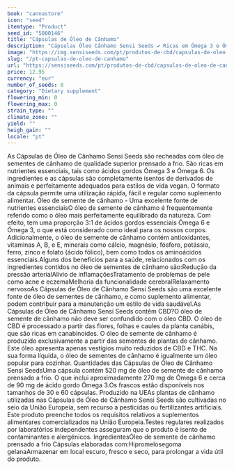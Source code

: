 ```yaml
---
book: "cannastore"
icon: "seed"
itemtype: "Product"
seed_id: "5000146"
title: "Cápsulas de Óleo de Cânhamo"
description: "Cápsulas Óleo Cânhamo Sensi Seeds ✔ Ricas em Ómega 3 e Ómega 6 ✔ Recheadas de nutrientes essenciais ✔ Produzidas com sementes de cânhamo cultivadas na UE ✔"
image: "https://img.sensiseeds.com/pt/produtos-de-cbd/capsulas-de-oleo-de-canhamo-image.png"
slug: "/pt-capsulas-de-oleo-de-canhamo"
url: "https://sensiseeds.com/pt/produtos-de-cbd/capsulas-de-oleo-de-canhamo?a_aid=cannastore"
price: 12.95
currency: "eur"
number_of_seeds: 0
category: "Dietary supplement"
flowering_min: 0
flowering_max: 0
strain_type: ""
climate_zone: ""
yield: ""
heigh_gain: ""
locale: "pt"
---
```

As Cápsulas de Óleo de Cânhamo Sensi Seeds são recheadas com óleo de sementes de cânhamo de qualidade superior prensado a frio. São ricas em nutrientes essenciais, tais como ácidos gordos Ómega 3 e Ómega 6. Os ingredientes e as cápsulas são completamente isentos de derivados de animais e perfeitamente adequados para estilos de vida vegan. O formato da cápsula permite uma utilização rápida, fácil e regular como suplemento alimentar. Óleo de semente de cânhamo - Uma excelente fonte de nutrientes essenciaisO óleo de semente de cânhamo é frequentemente referido como o óleo mais perfeitamente equilibrado da natureza. Com efeito, tem uma proporção 3:1 de ácidos gordos essenciais Ómega 6 e Ómega 3, o que está considerado como ideal para os nossos corpos. Adicionalmente, o óleo de semente de cânhamo contém antioxidantes, vitaminas A, B, e E, minerais como cálcio, magnésio, fósforo, potássio, ferro, zinco e folato (ácido fólico), bem como todos os aminoácidos essenciais.Alguns dos benefícios para a saúde, relacionados com os ingredientes contidos no óleo de sementes de cânhamo são:Redução da pressão arterialAlívio de inflamaçõesTratamento de problemas de pele como acne e eczemaMelhoria da funcionalidade cerebralRelaxamento nervosoAs Cápsulas de Óleo de Cânhamo Sensi Seeds são uma excelente fonte de óleo de sementes de cânhamo, e como suplemento alimentar, podem contribuir para a manutenção um estilo de vida saudável.As Cápsulas de Óleo de Cânhamo Sensi Seeds contêm CBD?O óleo de semente de cânhamo não deve ser confundido com o óleo CBD. O óleo de CBD é processado a partir das flores, folhas e caules da planta canábis, que são ricas em canabinoides. O óleo de semente de cânhamo é produzido exclusivamente a partir das sementes de plantas de cânhamo. Este óleo apresenta apenas vestígios muito reduzidos de CBD e THC. Na sua forma líquida, o óleo de sementes de cânhamo é igualmente um óleo popular para cozinhar. Quantidades das Cápsulas de Óleo de Cânhamo Sensi SeedsUma cápsula contém 520 mg de óleo de semente de cânhamo prensado a frio. O que inclui aproximadamente 270 mg de Ómega 6 e cerca de 90 mg de ácido gordo Ómega 3.Os frascos estão disponíveis nos tamanhos de 30 e 60 cápsulas. Produzido na UEAs plantas de cânhamo utilizadas nas Cápsulas de Óleo de Cânhamo Sensi Seeds são cultivadas no seio da União Europeia, sem recurso a pesticidas ou fertilizantes artificiais. Este produto preenche todos os requisitos relativos a suplementos alimentares comercializados na União Europeia.Testes regulares realizados por laboratórios independentes asseguram que o produto é isento de contaminantes e alergénicos. IngredientesÓleo de semente de cânhamo prensado a frio Cápsulas elaboradas com:Hipromelosegoma gelanaArmazenar em local escuro, fresco e seco, para prolongar a vida útil do produto.
